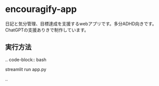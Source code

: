# encouragify-app
日記と気分管理、目標達成を支援するwebアプリです。多分ADHD向きです。ChatGPTの支援ありきで制作しています。

## 実行方法

.. code-block:: bash

streamlit run app.py

..
